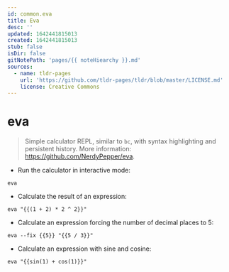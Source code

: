 ```yaml
---
id: common.eva
title: Eva
desc: ''
updated: 1642441815013
created: 1642441815013
stub: false
isDir: false
gitNotePath: 'pages/{{ noteHiearchy }}.md'
sources:
  - name: tldr-pages
    url: 'https://github.com/tldr-pages/tldr/blob/master/LICENSE.md'
    license: Creative Commons
---
```

# eva

> Simple calculator REPL, similar to `bc`, with syntax highlighting and persistent history.
> More information: <https://github.com/NerdyPepper/eva>.

- Run the calculator in interactive mode:

`eva`

- Calculate the result of an expression:

`eva "{{(1 + 2) * 2 ^ 2}}"`

- Calculate an expression forcing the number of decimal places to 5:

`eva --fix {{5}} "{{5 / 3}}"`

- Calculate an expression with sine and cosine:

`eva "{{sin(1) + cos(1)}}"`

